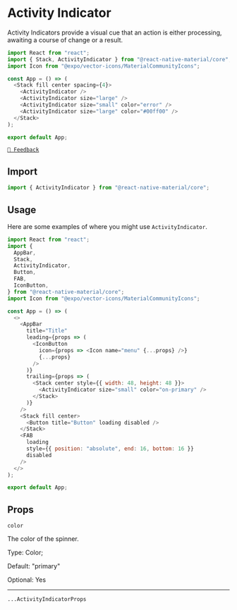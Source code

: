 # Activity Indicator

Activity Indicators provide a visual cue that an action is either processing, awaiting a course of change or a result.

```js with-preview
import React from "react";
import { Stack, ActivityIndicator } from "@react-native-material/core";
import Icon from "@expo/vector-icons/MaterialCommunityIcons";

const App = () => (
  <Stack fill center spacing={4}>
    <ActivityIndicator />
    <ActivityIndicator size="large" />
    <ActivityIndicator size="small" color="error" />
    <ActivityIndicator size="large" color="#00ff00" />
  </Stack>
);

export default App;
```

[`💬 Feedback`](https://github.com/yamankatby/react-native-material/labels/component%3A%20ActivityIndicator)

## Import

```js
import { ActivityIndicator } from "@react-native-material/core";
```

## Usage

Here are some examples of where you might use `ActivityIndicator`.

```js with-preview
import React from "react";
import {
  AppBar,
  Stack,
  ActivityIndicator,
  Button,
  FAB,
  IconButton,
} from "@react-native-material/core";
import Icon from "@expo/vector-icons/MaterialCommunityIcons";

const App = () => (
  <>
    <AppBar
      title="Title"
      leading={props => (
        <IconButton
          icon={props => <Icon name="menu" {...props} />}
          {...props}
        />
      )}
      trailing={props => (
        <Stack center style={{ width: 48, height: 48 }}>
          <ActivityIndicator size="small" color="on-primary" />
        </Stack>
      )}
    />
    <Stack fill center>
      <Button title="Button" loading disabled />
    </Stack>
    <FAB
      loading
      style={{ position: "absolute", end: 16, bottom: 16 }}
      disabled
    />
  </>
);

export default App;
```

## Props

`color`

The color of the spinner.

Type: Color;

Default: "primary"

Optional: Yes

---

`...ActivityIndicatorProps`
